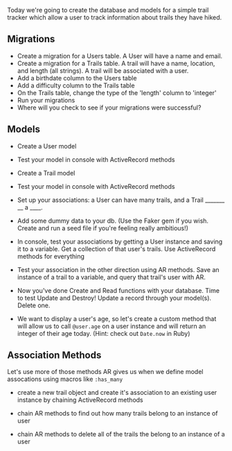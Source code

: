 Today we're going to create the database and models for a simple trail tracker which allow a user to track information about trails they have hiked.

## Migrations
- Create a migration for a Users table.  A User will have a name and email.
- Create a migration for a Trails table. A trail will have a name, location, and length (all strings). A trail will be associated with a user.
- Add a birthdate column to the Users table
- Add a difficulty column to the Trails table
- On the Trails table, change the type of the 'length' column to 'integer'
- Run your migrations
- Where will you check to see if your migrations were successful?

## Models
- Create a User model
- Test your model in console with ActiveRecord methods
- Create a Trail model
- Test your model in console with ActiveRecord methods
- Set up your associations: a User can have many trails, and a Trail _______ __ a ____.
- Add some dummy data to your db.  (Use the Faker gem if you wish.  Create and run a seed file if you're feeling really ambitious!)

- In console, test your associations by getting a User instance and saving it to a variable.  Get a collection of that user's trails.  Use ActiveRecord methods for everything
- Test your association in the other direction using AR methods.  Save an instance of a trail to a variable, and query that trail's user with AR.

- Now you've done Create and Read functions with your database. Time to test Update and Destroy!  Update a record through your model(s).  Delete one.

- We want to display a user's age, so let's create a custom method that will allow us to call `@user.age` on a user instance and will return an integer of their age today.  (Hint: check out `Date.now` in Ruby)

## Association Methods

Let's use more of those methods AR gives us when we define model assocations using macros like `:has_many`

- create a new trail object and create it's association to an existing user instance by chaining ActiveRecord methods

- chain AR methods to find out how many trails belong to an instance of user
- chain AR methods to delete all of the trails the belong to an instance of a user